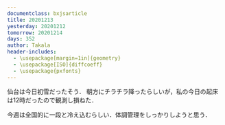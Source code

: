```yaml
---
documentclass: bxjsarticle
title: 20201213
yesterday: 20201212
tomorrow: 20201214
days: 352
author: Takala
header-includes:
  - \usepackage[margin=1in]{geometry}
  - \usepackage[ISO]{diffcoeff}
  - \usepackage{pxfonts}
---
```




仙台は今日初雪だったそう．
朝方にチラチラ降ったらしいが，私の今日の起床は12時だったので観測し損ねた．




今週は全国的に一段と冷え込むらしい．体調管理をしっかりしようと思う．